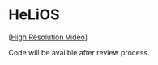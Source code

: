 # HeLiOS
[[High Resolution Video](https://youtu.be/EXSkScrmU70)]

Code will be availble after review process.
